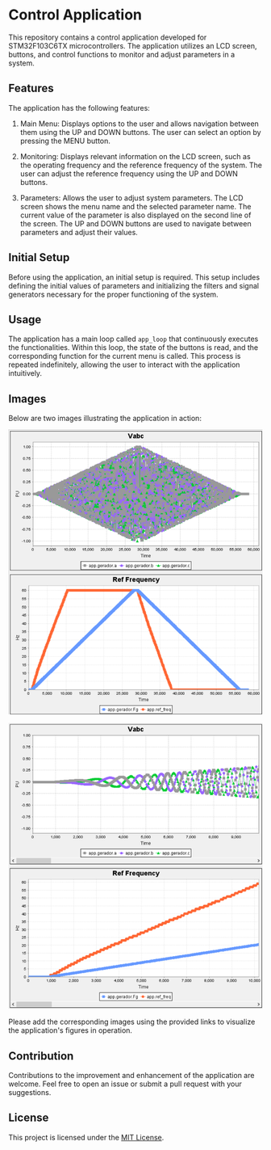 # Control Application

This repository contains a control application developed for STM32F103C6TX microcontrollers. The application utilizes an LCD screen, buttons, and control functions to monitor and adjust parameters in a system.

## Features

The application has the following features:

1. Main Menu: Displays options to the user and allows navigation between them using the UP and DOWN buttons. The user can select an option by pressing the MENU button.

2. Monitoring: Displays relevant information on the LCD screen, such as the operating frequency and the reference frequency of the system. The user can adjust the reference frequency using the UP and DOWN buttons.

3. Parameters: Allows the user to adjust system parameters. The LCD screen shows the menu name and the selected parameter name. The current value of the parameter is also displayed on the second line of the screen. The UP and DOWN buttons are used to navigate between parameters and adjust their values.

## Initial Setup

Before using the application, an initial setup is required. This setup includes defining the initial values of parameters and initializing the filters and signal generators necessary for the proper functioning of the system.

## Usage

The application has a main loop called `app_loop` that continuously executes the functionalities. Within this loop, the state of the buttons is read, and the corresponding function for the current menu is called. This process is repeated indefinitely, allowing the user to interact with the application intuitively.

## Images

Below are two images illustrating the application in action:

![Inverter Acceleration](Registers/Aceleration.PNG)

![Inverter Acceleration zoom](Registers/Aceleration_zoom.PNG)

Please add the corresponding images using the provided links to visualize the application's figures in operation.

## Contribution

Contributions to the improvement and enhancement of the application are welcome. Feel free to open an issue or submit a pull request with your suggestions.

## License

This project is licensed under the [MIT License](LICENSE).
